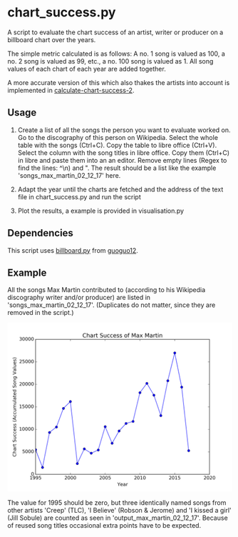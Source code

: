 # chart_success.py
A script to evaluate the chart success of an artist, writer or producer on a billboard chart over the years. 

The simple metric calculated is as follows: A no. 1 song is valued as 100, a no. 2 song is valued as 99, etc., a no. 100 song is valued as 1. All song values of each chart of each year are added together.

A more accurate version of this which also thakes the artists into account is implemented in [calculate-chart-success-2](https://github.com/3ngthrust/calculate-chart-success-2).

Usage
-----
1. Create a list of all the songs the person you want to evaluate worked on. Go to the discography of this person on Wikipedia. Select the whole table with the songs (Ctrl+C). Copy the table to libre office (Ctrl+V). Select the column with the song titles in libre office. Copy them (Ctrl+C) in libre and paste them into an an editor. Remove empty lines (Regex to find the lines: ^\n) and ". The result should be a list like the example 'songs_max_martin_02_12_17' here.

2. Adapt the year until the charts are fetched and the address of the text file in chart_success.py and run the script

3. Plot the results, a example is provided in visualisation.py

Dependencies
------------
This script uses [billboard.py](https://github.com/guoguo12/billboard-charts) from [guoguo12](https://github.com/guoguo12). 

Example
-------
All the songs Max Martin contributed to (according to his Wikipedia discography writer and/or producer) are listed in 'songs_max_martin_02_12_17'. (Duplicates do not matter, since they are removed in the script.) 

![](https://raw.githubusercontent.com/3ngthrust/calculate-chart-success/master/Max_Martin_Chart_Success.png)

The value for 1995 should be zero, but three identically named songs from other artists 'Creep' (TLC), 'I Believe' (Robson & Jerome) and 'I kissed a girl' (Jill Sobule) are counted as seen in 'output_max_martin_02_12_17'. Because of reused song titles occasional extra points have to be expected.
